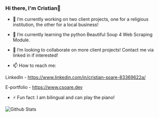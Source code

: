 ### Hi there, I'm Cristian👋

- 🔭 I’m currently working on two client projects, one for a religious institution, the other for a local business!
- 🌱 I’m currently learning the python Beautiful Soup 4 Web Scraping Module.
- 👯 I’m looking to collaborate on more client projects! Contact me via linked in if interested!

- 📫 How to reach me: 

LinkedIn - https://www.linkedin.com/in/cristian-soare-83369622a/

E-portfolio - https://www.csoare.dev

- ⚡ Fun fact: I am bilingual and can play the piano!

![Github Stats](https://github-readme-stats.vercel.app/api?username=CristianSoare&theme=dark)
